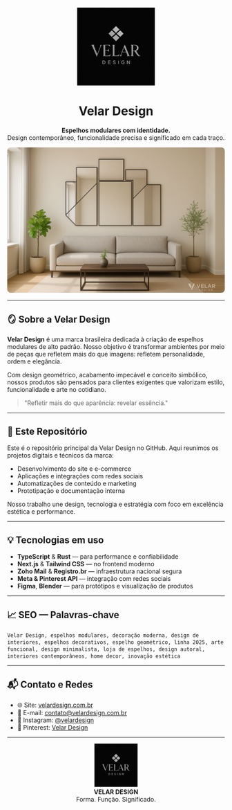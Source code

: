 <p align="center">
  <img src="./velar-design-logo.png" alt="Velar Design Logo" width="180"/>
</p>

<h1 align="center">Velar Design</h1>

<p align="center">
  <strong>Espelhos modulares com identidade.</strong><br/>
  Design contemporâneo, funcionalidade precisa e significado em cada traço.
</p>

<p align="center">
  <img src="./velar-design-linha2025.png" alt="Linha 2025 Velar Design" style="border-radius: 8px;"/>
</p>

---

## 🪞 Sobre a Velar Design

**Velar Design** é uma marca brasileira dedicada à criação de espelhos modulares de alto padrão. Nosso objetivo é transformar ambientes por meio de peças que refletem mais do que imagens: refletem personalidade, ordem e elegância.

Com design geométrico, acabamento impecável e conceito simbólico, nossos produtos são pensados para clientes exigentes que valorizam estilo, funcionalidade e arte no cotidiano.

> "Refletir mais do que aparência: revelar essência."

---

## 🧠 Este Repositório

Este é o repositório principal da Velar Design no GitHub. Aqui reunimos os projetos digitais e técnicos da marca:

- Desenvolvimento do site e e-commerce
- Aplicações e integrações com redes sociais
- Automatizações de conteúdo e marketing
- Prototipação e documentação interna

Nosso trabalho une design, tecnologia e estratégia com foco em excelência estética e performance.

---

## 💡 Tecnologias em uso

- **TypeScript** & **Rust** — para performance e confiabilidade
- **Next.js** & **Tailwind CSS** — no frontend moderno
- **Zoho Mail** & **Registro.br** — infraestrutura nacional segura
- **Meta & Pinterest API** — integração com redes sociais
- **Figma**, **Blender** — para protótipos e visualização de produtos

---

## 📈 SEO — Palavras-chave

```
Velar Design, espelhos modulares, decoração moderna, design de interiores, espelhos decorativos, espelho geométrico, linha 2025, arte funcional, design minimalista, loja de espelhos, design autoral, interiores contemporâneos, home decor, inovação estética
```

---

## 📬 Contato e Redes

- 🌐 Site: [velardesign.com.br](https://velardesign.com.br)
- 📧 E-mail: contato@velardesign.com.br
- 📸 Instagram: [@velardesign](https://instagram.com/velardesign)
- 📌 Pinterest: [Velar Design](https://pinterest.com/velardesign)

---

<p align="center">
  <img src="./velar-design-logo.png" alt="Velar Design Logo" width="100"/><br/>
  <strong>VELAR DESIGN</strong><br/>
  Forma. Função. Significado.
</p>
